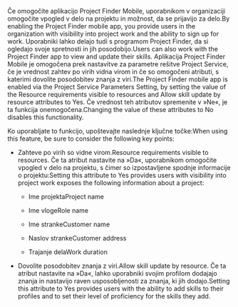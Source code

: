 <span data-ttu-id="1a7e0-101">Če omogočite aplikacijo Project Finder Mobile, uporabnikom v organizaciji omogočite vpogled v delo na projektu in možnost, da se prijavijo za delo.</span><span class="sxs-lookup"><span data-stu-id="1a7e0-101">By enabling the Project Finder mobile app, you provide users in the organization with visibility into project work and the ability to sign up for work.</span></span> <span data-ttu-id="1a7e0-102">Uporabniki lahko delajo tudi s programom Project Finder, da si ogledajo svoje spretnosti in jih posodobijo.</span><span class="sxs-lookup"><span data-stu-id="1a7e0-102">Users can also work with the Project Finder app to view and update their skills.</span></span> <span data-ttu-id="1a7e0-103">Aplikacija Project Finder Mobile je omogočena prek nastavitve za parametre rešitve Project Service, če je vrednost zahtev po virih vidna virom in če so omogočeni atributi, s katerimi dovolite posodobitev znanja z viri.</span><span class="sxs-lookup"><span data-stu-id="1a7e0-103">The Project Finder mobile app is enabled via the Project Service Parameters Setting, by setting the value of the Resource requirements visible to resources and Allow skill update by resource attributes to Yes.</span></span> <span data-ttu-id="1a7e0-104">Če vrednost teh atributov spremenite v »Ne«, je ta funkcija onemogočena.</span><span class="sxs-lookup"><span data-stu-id="1a7e0-104">Changing the value of these attributes to No disables this functionality.</span></span>  
  
 <span data-ttu-id="1a7e0-105">Ko uporabljate to funkcijo, upoštevajte naslednje ključne točke:</span><span class="sxs-lookup"><span data-stu-id="1a7e0-105">When using this feature, be sure to consider the following key points:</span></span>  
  
-   <span data-ttu-id="1a7e0-106">Zahteve po virih so vidne virom.</span><span class="sxs-lookup"><span data-stu-id="1a7e0-106">Resource requirements visible to resources.</span></span> <span data-ttu-id="1a7e0-107">Če ta atribut nastavite na »Da«, uporabnikom omogočite vpogled v delo na projektu, s čimer so izpostavljene spodnje informacije o projektu:</span><span class="sxs-lookup"><span data-stu-id="1a7e0-107">Setting this attribute to Yes provides users with visibility into project work exposes the following information about a project:</span></span>  
  
    -   <span data-ttu-id="1a7e0-108">Ime projekta</span><span class="sxs-lookup"><span data-stu-id="1a7e0-108">Project name</span></span>  
  
    -   <span data-ttu-id="1a7e0-109">Ime vloge</span><span class="sxs-lookup"><span data-stu-id="1a7e0-109">Role name</span></span>  
  
    -   <span data-ttu-id="1a7e0-110">Ime stranke</span><span class="sxs-lookup"><span data-stu-id="1a7e0-110">Customer name</span></span>  
  
    -   <span data-ttu-id="1a7e0-111">Naslov stranke</span><span class="sxs-lookup"><span data-stu-id="1a7e0-111">Customer address</span></span>  
  
    -   <span data-ttu-id="1a7e0-112">Trajanje dela</span><span class="sxs-lookup"><span data-stu-id="1a7e0-112">Work duration</span></span>  
  
-   <span data-ttu-id="1a7e0-113">Dovolite posodobitev znanja z viri.</span><span class="sxs-lookup"><span data-stu-id="1a7e0-113">Allow skill update by resource.</span></span> <span data-ttu-id="1a7e0-114">Če ta atribut nastavite na »Da«, lahko uporabniki svojim profilom dodajajo znanja in nastavijo raven usposobljenosti za znanja, ki jih dodajo.</span><span class="sxs-lookup"><span data-stu-id="1a7e0-114">Setting this attribute to Yes provides users with the ability to add skills to their profiles and to set their level of proficiency for the skills they add.</span></span>